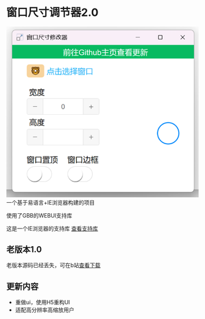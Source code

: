 # 窗口尺寸调节器2.0
![](https://github.com/iyuli/windowMax/blob/main/jietu.png?raw=true)
一个基于易语言+IE浏览器构建的项目

使用了GBB的WEBUI支持库

这是一个IE浏览器的支持库
[查看支持库](https://bbs.125.la/forum.php?mod=viewthread&tid=80626)

## 老版本1.0
老版本源码已经丢失，可在b站[查看下载](https://www.bilibili.com/video/BV1Hz4y1r7VX)

## 更新内容
+ 重做ui，使用H5重构UI
+ 适配高分辨率高缩放用户


